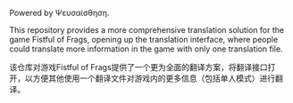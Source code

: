 Powered by Ψευσαίσθηση.

This repository provides a more comprehensive translation solution for the game Fistful of Frags, opening up the translation interface, where people could translate more information in the game with only one translation file.

该仓库对游戏Fistful of Frags提供了一个更为全面的翻译方案，将翻译接口打开，以方便其他使用一个翻译文件对游戏内的更多信息（包括单人模式）进行翻译。